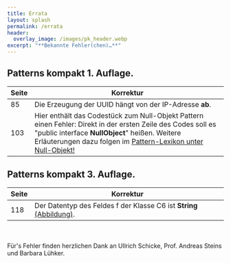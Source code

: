 ```yaml
---
title: Errata
layout: splash
permalink: /errata
header:
  overlay_image: /images/pk_header.webp
excerpt: "**Bekannte Fehler(chen)…**"
---
```


## Patterns kompakt 1. Auflage.

<table>
  <thead>
    <tr>
      <th>Seite</th>
      <th>Korrektur</th>
    </tr>
  </thead>
  <tbody>
    <tr>
      <td>85</td>
      <td>Die Erzeugung der UUID hängt von der IP-Adresse <strong>ab</strong>.</td>
    </tr>
    <tr>
      <td>103</td>
      <td>Hier enthält das Codestück zum Null-Objekt Pattern einen Fehler: Direkt in der ersten Zeile des Codes soll es "public interface <strong>NullObject</strong>" heißen. Weitere Erläuterungen dazu folgen im <a href="/patterns/sonstige/nullobject">Pattern-Lexikon unter Null-Objekt!</a></td>
    </tr>
  </tbody>
</table>


## Patterns kompakt 3. Auflage.

<table>
  <thead>
    <tr>
      <th>Seite</th>
      <th>Korrektur</th>
    </tr>
  </thead>
  <tbody>
    <tr>
      <td>118</td>
      <td>Der Datentyp des Feldes f der Klasse C6 ist <strong>String</strong> <a href="/images/errata/errata_pk_a3_bild_118.png">(Abbildung)</a>.</td>
    </tr>
  </tbody>
</table>


<br><br>
Für's Fehler finden herzlichen Dank an Ullrich Schicke, Prof. Andreas Steins und Barbara Lühker.
